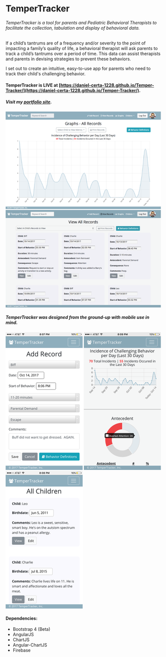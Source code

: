 # TemperTracker

###### TemperTracker is a tool for parents and Pediatric Behavioral Therapists to facilitate the collection, tabulation and display of behavioral data.

If a child’s tantrums are of a frequency and/or severity to the point of impacting a family’s quality of life, a behavioral therapist will ask parents to track a child’s tantrums over a period of time.  This data can assist therapists and parents in devising strategies to prevent these behaviors.

I set out to create an intuitive, easy-to-use app for parents who need to track their child's challenging behavior.

#### TemperTracker is LIVE at [https://daniel-certa-1228.github.io/Temper-Tracker/](https://daniel-certa-1228.github.io/Temper-Tracker/).

##### Visit my [portfolio site](http://dancerta.tech/).

![Screen Shot 1](images/Screen_shot_1.png "Screen Shot 1")
![Screen Shot 2](images/Screen_shot_4.png "Screen Shot 2")

##### TemperTracker was designed from the ground-up with mobile use in mind.

![Screen Shot 3](images/IMG_0096.png "Screen Shot 3")
![Screen Shot 4](images/IMG_0098.png "Screen Shot 4")
![Screen Shot 5](images/IMG_0097.png "Screen Shot 5")

#### Dependencies:
* Bootstrap 4 (Beta)
* AngularJS
* ChartJS
* Angular-ChartJS
* Firebase 
<!-- #### To Run:
* Fork and Clone this repo
* cd into the 'lib' folder and run <code>npm-install</code>
* Run <code>grunt</code> to compile the CSS and JS files -->
